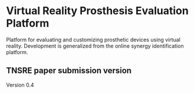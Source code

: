 # Virtual Reality Prosthesis Evaluation Platform
Platform for evaluating and customizing prosthetic devices using virtual reality.
Development is generalized from the online synergy identification platform.

## TNSRE paper submission version
Version 0.4

